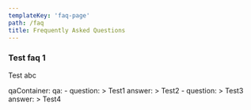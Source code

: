 ```yaml
---
templateKey: 'faq-page'
path: /faq
title: Frequently Asked Questions
---
```

### Test faq 1
Test abc

qaContainer:
  qa:
    - question: >
        Test1
      answer: >
        Test2
    - question: >
        Test3
      answer: >
        Test4